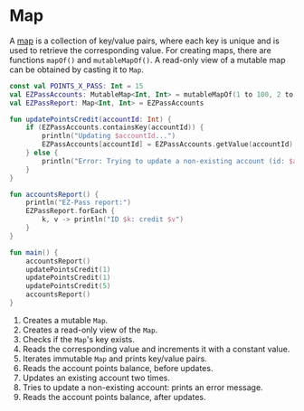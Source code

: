 # Map

A [map](https://kotlinlang.org/docs/reference/collections.html) is a collection of key/value pairs, where each key is unique and is used to retrieve the corresponding value. For creating maps, there are functions `mapOf()` and `mutableMapOf()`. A read-only view of a mutable map can be obtained by casting it to `Map`. 

<div class="language-kotlin" theme="idea" data-min-compiler-version="1.3">

```kotlin
const val POINTS_X_PASS: Int = 15
val EZPassAccounts: MutableMap<Int, Int> = mutableMapOf(1 to 100, 2 to 100, 3 to 100)   // 1
val EZPassReport: Map<Int, Int> = EZPassAccounts                                        // 2

fun updatePointsCredit(accountId: Int) {
    if (EZPassAccounts.containsKey(accountId)) {                                        // 3
        println("Updating $accountId...")                                               
        EZPassAccounts[accountId] = EZPassAccounts.getValue(accountId) + POINTS_X_PASS  // 4
    } else {
        println("Error: Trying to update a non-existing account (id: $accountId)")
    } 
}

fun accountsReport() {
    println("EZ-Pass report:")
    EZPassReport.forEach {                                                              // 5
        k, v -> println("ID $k: credit $v")
    }
}

fun main() {
    accountsReport()                                                                    // 6
    updatePointsCredit(1)                                                               // 7
    updatePointsCredit(1)                                                               
    updatePointsCredit(5)                                                               // 8 
    accountsReport()                                                                    // 9
}
```

</div>

1. Creates a mutable `Map`.
2. Creates a read-only view of the `Map`.
3. Checks if the `Map`'s key exists.
4. Reads the corresponding value and increments it with a constant value.
5. Iterates immutable `Map` and prints key/value pairs.
6. Reads the account points balance, before updates.
7. Updates an existing account two times.
8. Tries to update a non-existing account: prints an error message. 
9. Reads the account points balance, after updates.
